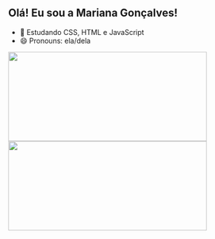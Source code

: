 ## Olá! Eu sou a Mariana Gonçalves!

- 🌱 Estudando CSS, HTML e JavaScript
- 😄 Pronouns: ela/dela

<div>
  <img width="400em" height="180em" src="https://github-readme-stats.vercel.app/api?username=marianabrgn&show_icons=true&theme=radical">
  <img width="400em" height="180em" src="https://github-readme-stats.vercel.app/api/top-langs/?username=marianabrgn&layout=compact&theme=radical">
</div>
